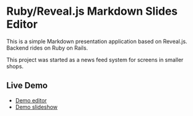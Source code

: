 # Ruby/Reveal.js Markdown Slides Editor

This is a simple Markdown presentation application based on Reveal.js.
Backend rides on Ruby on Rails.

This project was started as a news feed system for screens in smaller shops.

## Live Demo

- [Demo editor](http://dia.devstar.ra-ge.net/editor)
- [Demo slideshow](http://dia.devstar.ra-ge.net/)